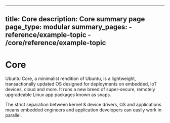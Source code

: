 ----
title: Core
description: Core summary page
page_type: modular
summary_pages:
    - reference/example-topic
    - /core/reference/example-topic
----

# Core

Ubuntu Core, a minimalist rendition of Ubuntu, is a lightweight, transactionally updated OS designed for deployments on embedded, IoT devices, cloud and more. It runs a new breed of super-secure, remotely upgradeable Linux app packages known as snaps.

The strict separation between kernel & device drivers, OS and applications means embedded engineers and application developers can easily work in parallel.
